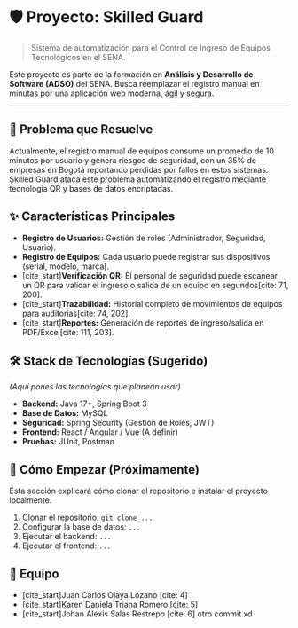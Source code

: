 # 🛡️ Proyecto: Skilled Guard

> Sistema de automatización para el Control de Ingreso de Equipos Tecnológicos en el SENA.

Este proyecto es parte de la formación en **Análisis y Desarrollo de Software (ADSO)** del SENA. Busca reemplazar el registro manual en minutas por una aplicación web moderna, ágil y segura.

---

## 🎯 Problema que Resuelve

Actualmente, el registro manual de equipos consume un promedio de 10 minutos por usuario y genera riesgos de seguridad, con un 35% de empresas en Bogotá reportando pérdidas por fallos en estos sistemas. Skilled Guard ataca este problema automatizando el registro mediante tecnología QR y bases de datos encriptadas.

## ✨ Características Principales

- **Registro de Usuarios:** Gestión de roles (Administrador, Seguridad, Usuario).
- **Registro de Equipos:** Cada usuario puede registrar sus dispositivos (serial, modelo, marca).
- [cite_start]**Verificación QR:** El personal de seguridad puede escanear un QR para validar el ingreso o salida de un equipo en segundos[cite: 71, 200].
- [cite_start]**Trazabilidad:** Historial completo de movimientos de equipos para auditorías[cite: 74, 202].
- [cite_start]**Reportes:** Generación de reportes de ingreso/salida en PDF/Excel[cite: 111, 203].

## 🛠️ Stack de Tecnologías (Sugerido)

_(Aquí pones las tecnologías que planean usar)_

- **Backend:** Java 17+, Spring Boot 3
- **Base de Datos:** MySQL
- **Seguridad:** Spring Security (Gestión de Roles, JWT)
- **Frontend:** React / Angular / Vue (A definir)
- **Pruebas:** JUnit, Postman

## 🚀 Cómo Empezar (Próximamente)

Esta sección explicará cómo clonar el repositorio e instalar el proyecto localmente.

1.  Clonar el repositorio: `git clone ...`
2.  Configurar la base de datos: `...`
3.  Ejecutar el backend: `...`
4.  Ejecutar el frontend: `...`

## 👥 Equipo

- [cite_start]Juan Carlos Olaya Lozano [cite: 4]
- [cite_start]Karen Daniela Triana Romero [cite: 5]
- [cite_start]Johan Alexis Salas Restrepo [cite: 6]
  otro commit xd
